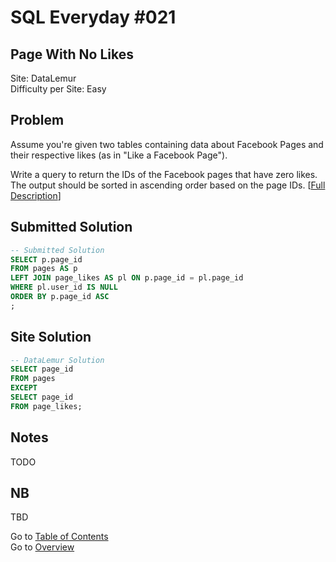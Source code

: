 # SQL Everyday \#021

## Page With No Likes

Site: DataLemur\
Difficulty per Site: Easy

## Problem

Assume you're given two tables containing data about Facebook Pages and their respective likes (as in "Like a Facebook Page").

Write a query to return the IDs of the Facebook pages that have zero likes. The output should be sorted in ascending order based on the page IDs. [[Full Description](https://datalemur.com/questions/sql-page-with-no-likes)]

## Submitted Solution

```sql
-- Submitted Solution
SELECT p.page_id 
FROM pages AS p
LEFT JOIN page_likes AS pl ON p.page_id = pl.page_id
WHERE pl.user_id IS NULL
ORDER BY p.page_id ASC
;
```

## Site Solution

```sql
-- DataLemur Solution 
SELECT page_id
FROM pages
EXCEPT
SELECT page_id
FROM page_likes;
```

## Notes

TODO

## NB

TBD

Go to [Table of Contents](/README.md#contents)\
Go to [Overview](/README.md)
